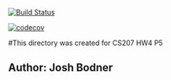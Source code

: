 [![Build Status](https://travis-ci.org/Josh-Bodner/cs207test.svg?branch=master)](https://travis-ci.org/Josh-Bodner/cs207test.svg?branch=master)

[![codecov](https://codecov.io/gh/Josh-Bodner/cs207test/branch/master/graph/badge.svg)](https://codecov.io/gh/Josh-Bodner/cs207test)

#This directory was created for CS207 HW4 P5
## Author: Josh Bodner


